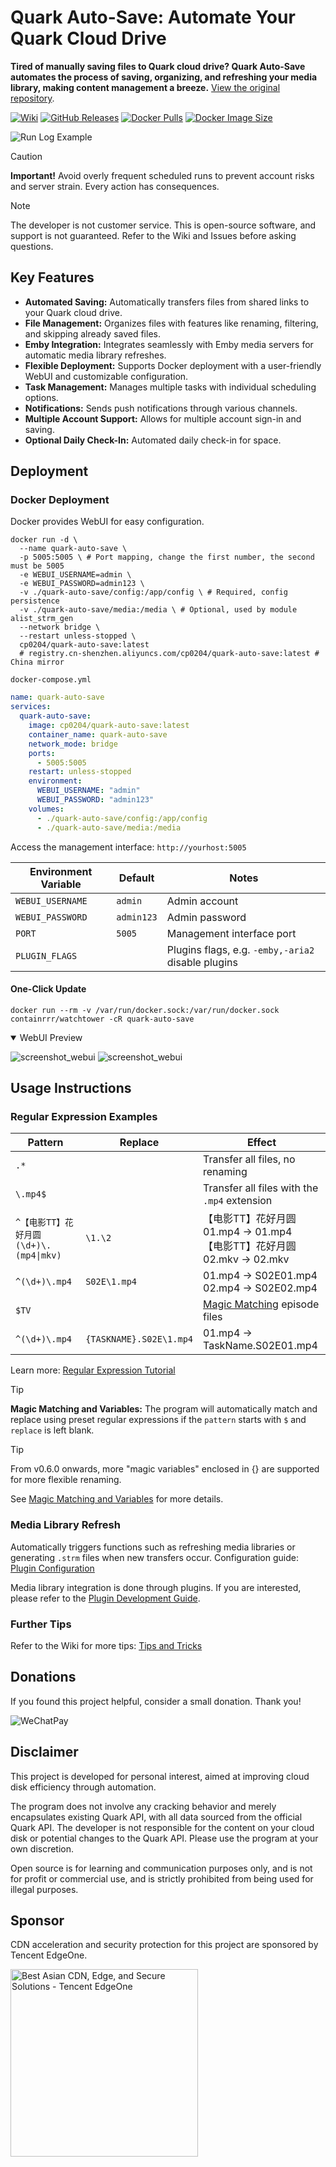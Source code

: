# Quark Auto-Save: Automate Your Quark Cloud Drive

**Tired of manually saving files to Quark cloud drive? Quark Auto-Save automates the process of saving, organizing, and refreshing your media library, making content management a breeze.** [View the original repository](https://github.com/Cp0204/quark-auto-save).

[![Wiki](https://img.shields.io/badge/wiki-Documents-green?logo=github)](https://github.com/Cp0204/quark-auto-save/wiki)
[![GitHub Releases](https://img.shields.io/github/v/release/Cp0204/quark-auto-save?logo=github)](https://github.com/Cp0204/quark-auto-save)
[![Docker Pulls](https://img.shields.io/docker/pulls/cp0204/quark-auto-save?logo=docker&&logoColor=white)](https://hub.docker.com/r/cp0204/quark-auto-save)
[![Docker Image Size](https://img.shields.io/docker/image-size/cp0204/quark-auto-save?logo=docker&&logoColor=white)](https://hub.docker.com/r/cp0204/quark-auto-save)

![Run Log Example](img/run_log.png)

> [!CAUTION]
> **Important!** Avoid overly frequent scheduled runs to prevent account risks and server strain. Every action has consequences.

> [!NOTE]
> The developer is not customer service. This is open-source software, and support is not guaranteed. Refer to the Wiki and Issues before asking questions.

## Key Features

*   **Automated Saving:** Automatically transfers files from shared links to your Quark cloud drive.
*   **File Management:** Organizes files with features like renaming, filtering, and skipping already saved files.
*   **Emby Integration:** Integrates seamlessly with Emby media servers for automatic media library refreshes.
*   **Flexible Deployment:** Supports Docker deployment with a user-friendly WebUI and customizable configuration.
*   **Task Management:** Manages multiple tasks with individual scheduling options.
*   **Notifications:** Sends push notifications through various channels.
*   **Multiple Account Support:** Allows for multiple account sign-in and saving.
*   **Optional Daily Check-In:** Automated daily check-in for space.

## Deployment

### Docker Deployment

Docker provides WebUI for easy configuration.

```shell
docker run -d \
  --name quark-auto-save \
  -p 5005:5005 \ # Port mapping, change the first number, the second must be 5005
  -e WEBUI_USERNAME=admin \
  -e WEBUI_PASSWORD=admin123 \
  -v ./quark-auto-save/config:/app/config \ # Required, config persistence
  -v ./quark-auto-save/media:/media \ # Optional, used by module alist_strm_gen
  --network bridge \
  --restart unless-stopped \
  cp0204/quark-auto-save:latest
  # registry.cn-shenzhen.aliyuncs.com/cp0204/quark-auto-save:latest # China mirror
```

`docker-compose.yml`

```yaml
name: quark-auto-save
services:
  quark-auto-save:
    image: cp0204/quark-auto-save:latest
    container_name: quark-auto-save
    network_mode: bridge
    ports:
      - 5005:5005
    restart: unless-stopped
    environment:
      WEBUI_USERNAME: "admin"
      WEBUI_PASSWORD: "admin123"
    volumes:
      - ./quark-auto-save/config:/app/config
      - ./quark-auto-save/media:/media
```

Access the management interface: `http://yourhost:5005`

| Environment Variable | Default      | Notes                                  |
| -------------------- | ------------ | -------------------------------------- |
| `WEBUI_USERNAME`     | `admin`      | Admin account                          |
| `WEBUI_PASSWORD`     | `admin123`   | Admin password                         |
| `PORT`               | `5005`       | Management interface port              |
| `PLUGIN_FLAGS`       |              | Plugins flags, e.g. `-emby,-aria2` disable plugins |

#### One-Click Update

```shell
docker run --rm -v /var/run/docker.sock:/var/run/docker.sock containrrr/watchtower -cR quark-auto-save
```

<details open>
<summary>WebUI Preview</summary>

![screenshot_webui](img/screenshot_webui-1.png)
![screenshot_webui](img/screenshot_webui-2.png)

</details>

## Usage Instructions

### Regular Expression Examples

| Pattern                                | Replace                 | Effect                                                                   |
| -------------------------------------- | ----------------------- | ---------------------------------------------------------------------- |
| `.*`                                   |                         | Transfer all files, no renaming                                               |
| `\.mp4$`                               |                         | Transfer all files with the `.mp4` extension                                             |
| `^【电影TT】花好月圆(\d+)\.(mp4\|mkv)` | `\1.\2`                 | 【电影TT】花好月圆01.mp4 → 01.mp4<br>【电影TT】花好月圆02.mkv → 02.mkv |
| `^(\d+)\.mp4`                          | `S02E\1.mp4`            | 01.mp4 → S02E01.mp4<br>02.mp4 → S02E02.mp4                             |
| `$TV`                                  |                         | [Magic Matching](#magic-matching) episode files                                          |
| `^(\d+)\.mp4`                          | `{TASKNAME}.S02E\1.mp4` | 01.mp4 → TaskName.S02E01.mp4                                             |

Learn more: [Regular Expression Tutorial](https://github.com/Cp0204/quark-auto-save/wiki/正则处理教程)

> [!TIP]
>
> **Magic Matching and Variables:** The program will automatically match and replace using preset regular expressions if the `pattern` starts with `$` and `replace` is left blank.

> [!TIP]
> From v0.6.0 onwards, more "magic variables" enclosed in {} are supported for more flexible renaming.
>
> See [Magic Matching and Variables](https://github.com/Cp0204/quark-auto-save/wiki/魔法匹配和魔法变量) for more details.

### Media Library Refresh

Automatically triggers functions such as refreshing media libraries or generating `.strm` files when new transfers occur. Configuration guide: [Plugin Configuration](https://github.com/Cp0204/quark-auto-save/wiki/插件配置)

Media library integration is done through plugins. If you are interested, please refer to the [Plugin Development Guide](https://github.com/Cp0204/quark-auto-save/tree/main/plugins).

### Further Tips

Refer to the Wiki for more tips: [Tips and Tricks](https://github.com/Cp0204/quark-auto-save/wiki/使用技巧集锦)

## Donations

If you found this project helpful, consider a small donation. Thank you!

![WeChatPay](https://cdn.jsdelivr.net/gh/Cp0204/Cp0204@main/img/wechat_pay_qrcode.png)

## Disclaimer

This project is developed for personal interest, aimed at improving cloud disk efficiency through automation.

The program does not involve any cracking behavior and merely encapsulates existing Quark API, with all data sourced from the official Quark API. The developer is not responsible for the content on your cloud disk or potential changes to the Quark API. Please use the program at your own discretion.

Open source is for learning and communication purposes only, and is not for profit or commercial use, and is strictly prohibited from being used for illegal purposes.

## Sponsor

CDN acceleration and security protection for this project are sponsored by Tencent EdgeOne.

<a href="https://edgeone.ai/?from=github" target="_blank"><img title="Best Asian CDN, Edge, and Secure Solutions - Tencent EdgeOne" src="https://edgeone.ai/media/34fe3a45-492d-4ea4-ae5d-ea1087ca7b4b.png" width="300"></a>